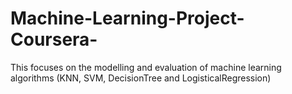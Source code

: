 # Machine-Learning-Project-Coursera-
This focuses on the modelling and evaluation of machine learning algorithms (KNN, SVM, DecisionTree and LogisticalRegression)
